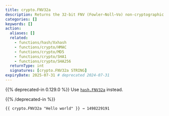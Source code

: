 ```yaml
---
title: crypto.FNV32a
description: Returns the 32-bit FNV (Fowler–Noll–Vo) non-cryptographic hash of the given string.
categories: []
keywords: []
action:
  aliases: []
  related:
    - functions/hash/Xxhash
    - functions/crypto/HMAC
    - functions/crypto/MD5
    - functions/crypto/SHA1
    - functions/crypto/SHA256
  returnType: int
  signatures: [crypto.FNV32a STRING]
expiryDate: 2025-07-31 # deprecated 2024-07-31
---
```


{{% deprecated-in 0.129.0 %}}
Use [`hash.FNV32a`] instead.

[`hash.FNV32a`]: /functions/hash/FNV32a/
{{% /deprecated-in %}}

```go-html-template
{{ crypto.FNV32a "Hello world" }} → 1498229191
```
